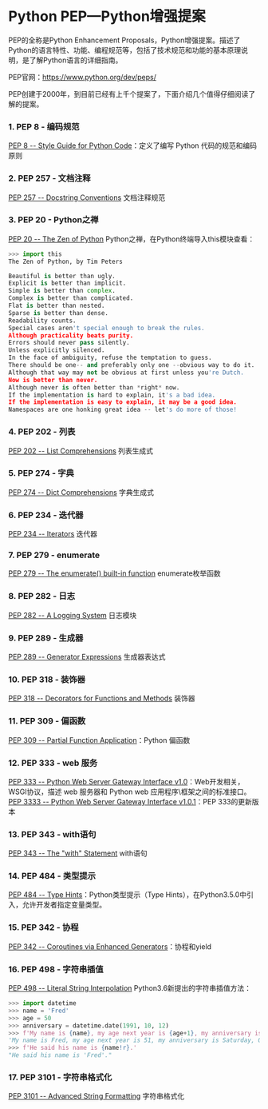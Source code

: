 # Python PEP—Python增强提案
PEP的全称是Python Enhancement Proposals，Python增强提案。描述了Python的语言特性、功能、编程规范等，包括了技术规范和功能的基本原理说明，是了解Python语言的详细指南。
<!--more-->
PEP官网：https://www.python.org/dev/peps/

PEP创建于2000年，到目前已经有上千个提案了，下面介绍几个值得仔细阅读了解的提案。

### 1. PEP 8 - 编码规范

[PEP 8 -- Style Guide for Python Code](https://www.python.org/dev/peps/pep-0008/)：定义了编写 Python 代码的规范和编码原则

### 2. PEP 257 - 文档注释
[PEP 257 -- Docstring Conventions](https://www.python.org/dev/peps/pep-0257/)
文档注释规范

### 3. PEP 20 - Python之禅
[PEP 20 -- The Zen of Python](https://www.python.org/dev/peps/pep-0020/)
Python之禅，在Python终端导入this模块查看：

```python
>>> import this
The Zen of Python, by Tim Peters

Beautiful is better than ugly.
Explicit is better than implicit.
Simple is better than complex.
Complex is better than complicated.
Flat is better than nested.
Sparse is better than dense.
Readability counts.
Special cases aren't special enough to break the rules.
Although practicality beats purity.
Errors should never pass silently.
Unless explicitly silenced.
In the face of ambiguity, refuse the temptation to guess.
There should be one-- and preferably only one --obvious way to do it.
Although that way may not be obvious at first unless you're Dutch.
Now is better than never.
Although never is often better than *right* now.
If the implementation is hard to explain, it's a bad idea.
If the implementation is easy to explain, it may be a good idea.
Namespaces are one honking great idea -- let's do more of those!
```
### 4. PEP 202 - 列表
[PEP 202 -- List Comprehensions](https://www.python.org/dev/peps/pep-0202/)
列表生成式

### 5. PEP 274 - 字典
[PEP 274 -- Dict Comprehensions](https://www.python.org/dev/peps/pep-0274/)
字典生成式

### 6. PEP 234 - 迭代器
[PEP 234 -- Iterators](https://www.python.org/dev/peps/pep-0234/)
迭代器

### 7. PEP 279 - enumerate
[PEP 279 -- The enumerate() built-in function](https://www.python.org/dev/peps/pep-0279/)
enumerate枚举函数

### 8. PEP 282 - 日志
[PEP 282 -- A Logging System](https://www.python.org/dev/peps/pep-0282/)
日志模块

### 9. PEP 289 - 生成器
[PEP 289 -- Generator Expressions](https://www.python.org/dev/peps/pep-0289/)
生成器表达式

### 10. PEP 318 - 装饰器
[PEP 318 -- Decorators for Functions and Methods](https://www.python.org/dev/peps/pep-0318/)
装饰器


### 11. PEP 309 - 偏函数
[PEP 309 -- Partial Function Application](https://www.python.org/dev/peps/pep-0309/)：Python 偏函数

### 12. PEP 333 - web 服务
[PEP 333 -- Python Web Server Gateway Interface v1.0](https://www.python.org/dev/peps/pep-0333/)：Web开发相关，WSGI协议，描述 web 服务器和 Python web 应用程序\框架之间的标准接口。
[PEP 3333 -- Python Web Server Gateway Interface v1.0.1](https://www.python.org/dev/peps/pep-3333/)：PEP 333的更新版本

### 13. PEP 343 - with语句
[PEP 343 -- The "with" Statement](https://www.python.org/dev/peps/pep-0343/)
with语句

### 14. PEP 484 - 类型提示
[PEP 484 -- Type Hints](https://www.python.org/dev/peps/pep-0484/)：Python类型提示（Type Hints），在Python3.5.0中引入，允许开发者指定变量类型。

### 15. PEP 342 - 协程
[PEP 342 -- Coroutines via Enhanced Generators](https://www.python.org/dev/peps/pep-0342/)：协程和yield

### 16. PEP 498 - 字符串插值
[PEP 498 -- Literal String Interpolation](https://www.python.org/dev/peps/pep-0498/)
Python3.6新提出的字符串插值方法：
```python
>>> import datetime
>>> name = 'Fred'
>>> age = 50
>>> anniversary = datetime.date(1991, 10, 12)
>>> f'My name is {name}, my age next year is {age+1}, my anniversary is {anniversary:%A, %B %d, %Y}.'
'My name is Fred, my age next year is 51, my anniversary is Saturday, October 12, 1991.'
>>> f'He said his name is {name!r}.'
"He said his name is 'Fred'."
```
### 17. PEP 3101 - 字符串格式化
[PEP 3101 -- Advanced String Formatting](https://www.python.org/dev/peps/pep-3101/)
字符串格式化



